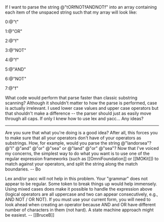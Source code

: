 If I want to parse the string @"tORfNOTfANDNOTf" into an array containing each item of the unspaced string such that my array will look like:

0:@"t"

1:@"OR"

2:@"f"

3:@"NOT"

4:@"f"

5:@"AND"

6:@"NOT"

7:@"f"


What code would perform that parse faster than classic substring scanning?  Although it shouldn't matter to how the parse is performed, case is actually irrelevant.  I used lower case values and upper case operators but that shouldn't make a difference -- the parser should just as easily move through all caps.  If only I knew how to use lex and yacc... Any ideas?

----

Are you sure that what you're doing is a good idea?  After all, this forces you to make sure that all your operators don't have of your operators as substrings. How, for example, would you parse the string @"landorsea"? @"l" @"and" @"or" @"sea" or @"land" @"or" @"sea"?  Now that I've voiced my concerns, the simplest way to do what you want is to use one of the regular expression frameworks (such as [[OmniFoundation]] or [[MOKit]]) to match against your operators, and split the string along the match boundaries. -- Bo

Lex and/or yacc will not help in this problem.  Your "grammar" does not appear to be regular.
Some token to break things up would help immensely.  Using mixed cases does make it possible
to handle the expression above (logical operators are all uppercase and two can appear consecutively, e.g., AND NOT / OR NOT).  If you must use your current form, you will need to
look ahead when creating an operator because AND and OR have different number of characters
in them (not hard).  A state machine approach might be easiest. -- [[BruceB]]